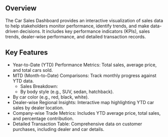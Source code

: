 ## Overview

The Car Sales Dashboard provides an interactive visualization of sales data to help stakeholders monitor performance, identify trends, and make data-driven decisions. It includes key performance indicators (KPIs), sales trends, dealer-wise performance, and detailed transaction records.

## Key Features
- Year-to-Date (YTD) Performance Metrics: Total sales, average price, and total cars sold.
- MTD (Month-to-Date) Comparisons: Track monthly progress against YTD data.
  - Sales Breakdown:
  - By body style (e.g., SUV, sedan, hatchback).
- By car color (e.g., red, black, white).
- Dealer-wise Regional Insights: Interactive map highlighting YTD car sales by dealer location.
- Company-wise Trade Metrics: Includes YTD average price, total sales, and percentage contribution.
- Detailed Transaction Table: Comprehensive data on customer purchases, including dealer and car details.
